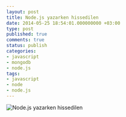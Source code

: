 ```yaml
---
layout: post
title: Node.js yazarken hissedilen
date: 2014-05-25 18:54:01.000000000 +03:00
type: post
published: true
comments: true
status: publish
categories:
- javascript
- mongodb
- node.js
tags:
- javascript
- node
- node.js
---
```

<p><img class="size-full" src="{{ site.baseurl }}/assets/3ogi8b.jpg" alt="Node.js yazarken hissedilen" /></p>
